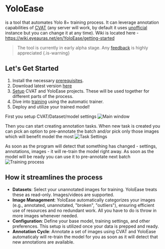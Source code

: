 # YoloEase
is a tool that automates Yolo 8+ training process. It can leverage annotation capabilities of [CVAT](https://www.cvat.ai/) (any server will work, by default it uses [unofficial](https://cvat.eyeauras.net/) instance but you can change it at any time).
Wiki is located here - https://wiki.eyeauras.net/en/YoloEase/getting-started

> The tool is currently in early alpha stage. Any [feedback](https://wiki.eyeauras.net/en/contacts) is highly appreciated
{.is-warning}

## Let's Get Started
1. Install the necessary [prerequisites](https://wiki.eyeauras.net/en/YoloEase/prerequisites).
2. Download latest version [here](https://github.com/iXab3r/YoloEase/releases/)
3. [Setup](https://wiki.eyeauras.net/en/YoloEase/how-to-setup-project) CVAT and YoloEase projects. These will be used together for different parts of the process.
4. Dive into [training](https://wiki.eyeauras.net/en/YoloEase/how-to-use-automatic-trainer) using the automatic trainer.
5. Deploy and utilize your trained model!

First you setup CVAT/Dataset/model settings
![Main window](https://i.imgur.com/Mm7J8nc.png)

Then you can start creating annotation tasks. When new task is created you can pick an option to pre-annotate the batch and/or pick only those images which will benefit model the most
![Task Settings](https://s3.eyeauras.net/media/2024/08/3wrHqj5DqgvkmzX3.png)
 
As soon as the program will detect that something has changed - settings, annotations, images - it will re-train the model right away. As soon as the model will be ready you can use it to pre-annotate next batch
![Training process](https://i.imgur.com/gunKrAJ.png)


## How it streamlines the process
- **Datasets**: Select your unannotated images for training. YoloEase treats these as read-only. Images/videos are supported. 
- **Image Management**: YoloEase automatically categorizes your images (e.g., annotated, unannotated, "broken", "outliers"), ensuring efficient use of resources and no redundant work. All you have to do is throw in more images whenever needed.
- **Configuration**: Define your base model, training settings, and other preferences. This setup is utilized once your data is prepped and ready.
- **Annotation Cycle**: Annotate a set of images using CVAT and YoloEase automaticaly will re-train the model for you as soon as it will detect that new annotations are available.


